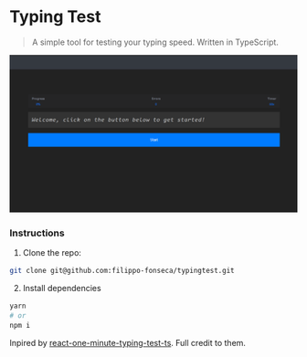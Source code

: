 # Typing Test

> A simple tool for testing your typing speed. Written in TypeScript.

<p align="center">
  <img src="./screenshot.gif" alt="screenshot" />
</p>

### Instructions

1. Clone the repo:

```bash
git clone git@github.com:filippo-fonseca/typingtest.git
```

2. Install dependencies

```bash
yarn
# or
npm i
```


Inpired by [react-one-minute-typing-test-ts](https://github.com/awran5/react-one-minute-speed-typing-test-ts.git). Full credit to them.
